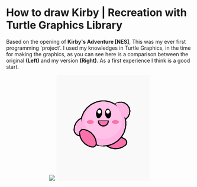 # How to draw Kirby | Recreation with Turtle Graphics Library

Based on the opening of **Kirby's Adventure [NES]**, This was my ever first programming 'project'. I used my knowledges in Turtle Graphics, in the time for making the graphics, as you can see here is a comparison between the original __(Left)__ and my version __(Right)__. As a first experience I think is a good start.

<p align="center">
<img  width="50%" src="https://qph.cf2.quoracdn.net/main-qimg-a51311520ef471decf1a94ce707cd927">
<img width="50%" src="./KirbyPython.png">
</p>
